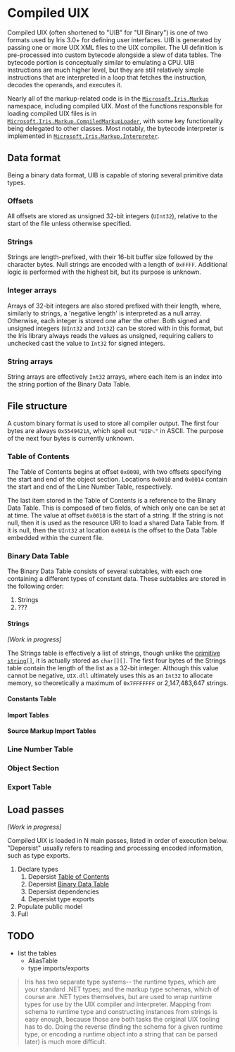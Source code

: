 # Compiled UIX
Compiled UIX (often shortened to "UIB" for "UI Binary") is one of two formats used by Iris 3.0+ for defining user interfaces. UIB is generated by passing one or more UIX XML files to the UIX compiler. The UI definition is pre-processed into custom bytecode alongside a slew of data tables. The bytecode portion is conceptually similar to emulating a CPU. UIB instructions are much higher level, but they are still relatively simple instructions that are interpreted in a loop that fetches the instruction, decodes the operands, and executes it.

Nearly all of the markup-related code is in the [`Microsoft.Iris.Markup`](https://github.com/ZuneDev/MicrosoftIris/blob/master/UIX/Microsoft/Iris/Markup/) namespace, including compiled UIX. Most of the functions responsible for loading compiled UIX files is in [`Microsoft.Iris.Markup.CompiledMarkupLoader`](https://github.com/ZuneDev/MicrosoftIris/blob/master/UIX/Microsoft/Iris/Markup/CompiledMarkupLoader.cs), with some key functionality being delegated to other classes. Most notably, the bytecode interpreter is implemented in [`Microsoft.Iris.Markup.Interpreter`](https://github.com/ZuneDev/MicrosoftIris/blob/master/UIX/Microsoft/Iris/Markup/Interpreter.cs).

## Data format
Being a binary data format, UIB is capable of storing several primitive data types.

### Offsets
All offsets are stored as unsigned 32-bit integers (`UInt32`), relative to the start of the file unless otherwise specified.

### Strings
Strings are length-prefixed, with their 16-bit buffer size followed by the character bytes. Null strings are encoded with a length of `0xFFFF`. Additional logic is performed with the highest bit, but its purpose is unknown.

### Integer arrays
Arrays of 32-bit integers are also stored prefixed with their length, where, similarly to strings, a 'negative length' is interpreted as a null array. Otherwise, each integer is stored one after the other. Both signed and unsigned integers (`UInt32` and `Int32`) can be stored with in this format, but the Iris library always reads the values as unsigned, requiring callers to unchecked cast the value to `Int32` for signed integers.

### String arrays
String arrays are effectively `Int32` arrays, where each item is an index into the string portion of the Binary Data Table.

## File structure
A custom binary format is used to store all compiler output. The first four bytes are always `0x5549421A`, which spell out `"UIB␚"` in ASCII. The purpose of the next four bytes is currently unknown.

### Table of Contents
The Table of Contents begins at offset `0x0008`, with two offsets specifying the start and end of the object section. Locations `0x0010` and `0x0014` contain the start and end of the Line Number Table, respectively.

The last item stored in the Table of Contents is a reference to the Binary Data Table. This is composed of two fields, of which only one can be set at at time. The value at offset `0x0018` is the start of a string. If the string is not null, then it is used as the resource URI to load a shared Data Table from. If it is null, then the `UInt32` at location `0x001A` is the offset to the Data Table embedded within the current file.

### Binary Data Table
The Binary Data Table consists of several subtables, with each one containing a different types of constant data. These subtables are stored in the following order:
1. Strings
1. ???

#### Strings
*[Work in progress]*

The Strings table is effectively a list of strings, though unlike the [primitive `string[]`](./compiled-uix.md#string-arrays), it is actually stored as `char[][]`. The first four bytes of the Strings table contain the length of the list as a 32-bit integer. Although this value cannot be negative, `UIX.dll` ultimately uses this as an `Int32` to allocate memory, so theoretically a maximum of `0x7FFFFFFF` or 2,147,483,647 strings.

#### Constants Table

#### Import Tables

#### Source Markup Import Tables

### Line Number Table

### Object Section

### Export Table

## Load passes
*[Work in progress]*

Compiled UIX is loaded in N main passes, listed in order of execution below. "Depersist" usually refers to reading and processing encoded information, such as type exports.
1. Declare types
    1. Depersist [Table of Contents](./compiled-uix.md#table-of-contents)
    1. Depersist [Binary Data Table](./compiled-uix.md#binary-data-table)
    1. Depersist dependencies
    1. Depersist type exports
1. Populate public model
1. Full

## TODO
- list the tables
    - AliasTable
    - type imports/exports
> Iris has two separate type systems-- the runtime types, which are your standard .NET types; and the markup type schemas, which of course are .NET types themselves, but are used to wrap runtime types for use by the UIX compiler and interpreter. Mapping from schema to runtime type and constructing instances from strings is easy enough, because those are both tasks the original UIX tooling has to do. Doing the reverse (finding the schema for a given runtime type, or encoding a runtime object into a string that can be parsed later) is much more difficult.